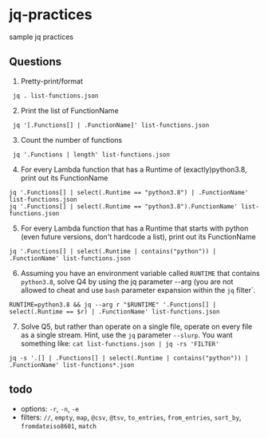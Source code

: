 # jq-practices
sample jq practices

## Questions

1. Pretty-print/format

```shell
 jq . list-functions.json
```

2. Print the list of FunctionName
```shell
 jq '[.Functions[] | .FunctionName]' list-functions.json
```

3. Count the number of functions
```shell
 jq '.Functions | length' list-functions.json 
```

4. For every Lambda function that has a Runtime of (exactly)python3.8, print out its FunctionName
```shell
jq '.Functions[] | select(.Runtime == "python3.8") | .FunctionName' list-functions.json
jq '.Functions[] | select(.Runtime == "python3.8").FunctionName' list-functions.json 
```

5. For every Lambda function that has a Runtime that starts with python (even future versions, don't hardcode a list), 
   print out its FunctionName
   
```shell
jq '.Functions[] | select(.Runtime | contains("python")) | .FunctionName' list-functions.json
```

6. Assuming you have an environment variable called `RUNTIME` that contains `python3.8`, 
   solve Q4 by using the jq parameter --arg (you are not allowed to cheat and use `bash` parameter expansion within the `jq` filter`.
   
```shell
RUNTIME=python3.8 && jq --arg r "$RUNTIME" '.Functions[] | select(.Runtime == $r) | .FunctionName' list-functions.json
```

7. Solve Q5, but rather than operate on a single file, operate on every file as a single stream. 
   Hint, use the `jq` parameter `--slurp`.  You want something like: `cat list-functions.json | jq -rs 'FILTER'`
   
```shell
jq -s '.[] | .Functions[] | select(.Runtime | contains("python")) | .FunctionName' list-functions*.json
```

## todo
* options: `-r`, `-n`, `-e`
* filters: `//`, `empty`, `map`, `@csv`, `@tsv`, `to_entries`, `from_entries`, `sort_by`, `fromdateiso8601`, `match`